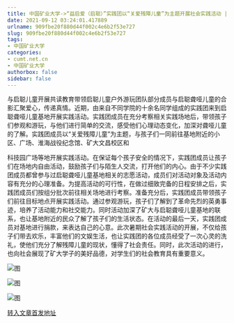 ```yaml
---
title: 中国矿业大学->“益启爱（启聪）”实践团以“关爱残障儿童”为主题开展社会实践活动 | cumt.net.cn
date: 2021-09-12 03:24:01.417889
urlname: 909fbe20f880d44f002c4e6b2f53e727
slug: 909fbe20f880d44f002c4e6b2f53e727
tags: 
- 中国矿业大学
categories:
- cumt.net.cn
- 中国矿业大学
authorbox: false
sidebar: false
---
```

与启聪儿童开展共读教育带领启聪儿童户外游玩团队部分成员与启聪聋哑儿童的合影汇聚爱心，传递真情。近期，由来自不同学院的十余名同学组成的实践团来到启聪聋哑儿童基地开展实践活动。实践团成员在充分考察相关实践场地后，带领孩子们参观和游玩，与他们进行简单的交流，感受他们心理动态变化，加深对聋哑儿童的了解。实践团成员以“关爱残障儿童”为主题，与孩子们一同前往基地附近的小区、广场、淮海战役纪念馆、矿大文昌校区和
<!--more-->
科技园广场等地开展实践活动。在保证每个孩子安全的情况下，实践团成员让孩子们在场地内自由活动，鼓励孩子们与陌生人交流，打开他们的内心。由于不少实践团成员都曾参与过启聪聋哑儿童基地相关的志愿活动，成员们对活动对象及活动内容有充分的心理准备。为提高活动的可行性，在做过细致完备的日程安排之后，实践团成员们按组分批次前往相关场地进行考察。准备充分后，实践团成员带领孩子们前往目标地点开展实践活动。通过参观游玩，孩子们了解到了革命先烈的英勇事迹，培养了活动能力和社交能力。同时活动加深了矿大与启聪聋哑儿童基地的联系，也让基地附近的民众了解了孩子们的生活状态。在活动的最后一天，实践团成员对基地进行捐款，来表达自己的心意。此次暑期社会实践活动的开展，不仅给孩子们带去欢乐，丰富他们的文娱生活，也让实践团的各位成员经受了一次心灵的洗礼，使他们充分了解残障儿童的现状，懂得了社会责任。同时，此次活动的进行，也向社会展现了矿大学子的美好品德，对学生们的社会教育具有重要意义。

![图](http://xwzx.cumt.edu.cn/_upload/article/images/ea/63/6a2169bd46f786aa89093360c7e0/a3191699-bbaa-493b-8888-cb71e6f35207.jpg)

![图](http://xwzx.cumt.edu.cn/_upload/article/images/ea/63/6a2169bd46f786aa89093360c7e0/273170fa-aa03-4ff2-aa15-702788d1ddd2.jpg)

![图](http://xwzx.cumt.edu.cn/_upload/article/images/ea/63/6a2169bd46f786aa89093360c7e0/22cbb3cb-1986-4236-ab0c-01f1d4b5961e.jpg)

[转入文章首发地址](http://xwzx.cumt.edu.cn/3e/08/c523a605704/page.htm)